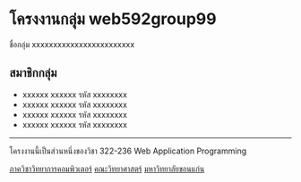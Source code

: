 # โครงงานกลุ่ม web592group99

ชื่อกลุ่ม xxxxxxxxxxxxxxxxxxxxxxxx 

## สมาชิกกลุ่ม
- xxxxxx xxxxxx รหัส xxxxxxxx
- xxxxxx xxxxxx รหัส xxxxxxxx
- xxxxxx xxxxxx รหัส xxxxxxxx
- xxxxxx xxxxxx รหัส xxxxxxxx

<hr>
โครงงานนี้เป็นส่วนหนึ่งของวิชา 322-236 Web Application Programming

[ภาควิชาวิทยาการคอมพิวเตอร์](http://www.cs.kku.ac.th/) 
[คณะวิทยาศาสตร์](http://www.sc.kku.ac.th/)
[มหาวิทยาลัยขอนแก่น](http://www.kku.ac.th/)
